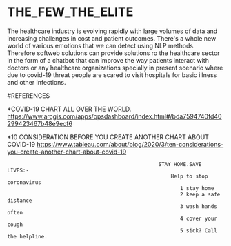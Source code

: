 # THE_FEW_THE_ELITE
The healthcare industry is evolving rapidly with large volumes of data and increasing challenges in cost and patient outcomes. There's a whole new world of various emotions that we can detect using NLP methods. Therefore softweb solutions can provide solutions ro the healthcare sector in the form of a chatbot that can improve the way patients interact with doctors or any healthcare organizations specially in present scenario where due to covid-19  threat people are scared to visit hospitals for basic illness and other infections.



#REFERENCES

*COVID-19 CHART ALL OVER THE WORLD.
https://www.arcgis.com/apps/opsdashboard/index.html#/bda7594740fd40299423467b48e9ecf6

*10 CONSIDERATION BEFORE YOU CREATE ANOTHER CHART ABOUT COVID-19
https://www.tableau.com/about/blog/2020/3/ten-considerations-you-create-another-chart-about-covid-19


                                                     STAY HOME.SAVE LIVES:-   
                                                         Help to stop coronavirus
                                                            1 stay home
                                                            2 keep a safe distance
                                                            3 wash hands often
                                                            4 cover your cough
                                                            5 sick? Call the helpline.

